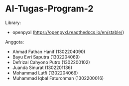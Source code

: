 # AI-Tugas-Program-2

Library:
- openpyxl (https://openpyxl.readthedocs.io/en/stable/)

Anggota:
- Ahmad Fathan Hanif (1302204090)
- Bayu Evri Saputra (1302204069)
- Defrizal Cahyono Putro (1302200102)
- Juanda Sinurat (1302201136)
- Mohammad Lutfi (1302204066)
- Muhammad Iqbal Faturohman (1302200016)
